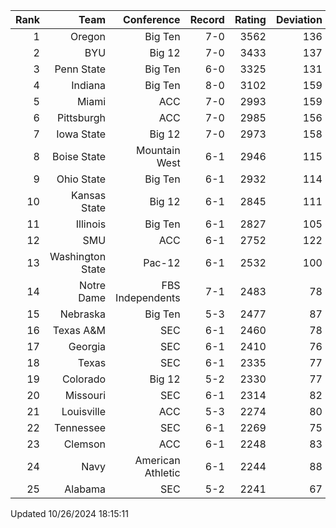 | Rank  | Team                 | Conference           | Record   | Rating | Deviation |
| ---:  | ---:                 | ---:                 | ---:     | ---:   | ---:      |
| 1     | Oregon               | Big Ten              | 7-0      | 3562   | 136       |
| 2     | BYU                  | Big 12               | 7-0      | 3433   | 137       |
| 3     | Penn State           | Big Ten              | 6-0      | 3325   | 131       |
| 4     | Indiana              | Big Ten              | 8-0      | 3102   | 159       |
| 5     | Miami                | ACC                  | 7-0      | 2993   | 159       |
| 6     | Pittsburgh           | ACC                  | 7-0      | 2985   | 156       |
| 7     | Iowa State           | Big 12               | 7-0      | 2973   | 158       |
| 8     | Boise State          | Mountain West        | 6-1      | 2946   | 115       |
| 9     | Ohio State           | Big Ten              | 6-1      | 2932   | 114       |
| 10    | Kansas State         | Big 12               | 6-1      | 2845   | 111       |
| 11    | Illinois             | Big Ten              | 6-1      | 2827   | 105       |
| 12    | SMU                  | ACC                  | 6-1      | 2752   | 122       |
| 13    | Washington State     | Pac-12               | 6-1      | 2532   | 100       |
| 14    | Notre Dame           | FBS Independents     | 7-1      | 2483   | 78        |
| 15    | Nebraska             | Big Ten              | 5-3      | 2477   | 87        |
| 16    | Texas A&M            | SEC                  | 6-1      | 2460   | 78        |
| 17    | Georgia              | SEC                  | 6-1      | 2410   | 76        |
| 18    | Texas                | SEC                  | 6-1      | 2335   | 77        |
| 19    | Colorado             | Big 12               | 5-2      | 2330   | 77        |
| 20    | Missouri             | SEC                  | 6-1      | 2314   | 82        |
| 21    | Louisville           | ACC                  | 5-3      | 2274   | 80        |
| 22    | Tennessee            | SEC                  | 6-1      | 2269   | 75        |
| 23    | Clemson              | ACC                  | 6-1      | 2248   | 83        |
| 24    | Navy                 | American Athletic    | 6-1      | 2244   | 88        |
| 25    | Alabama              | SEC                  | 5-2      | 2241   | 67        |

Updated 10/26/2024 18:15:11
